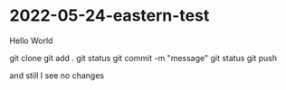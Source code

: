 # 2022-05-24-eastern-test
Hello World

git clone <url>
git add .
git status
git commit -m "message"
git status
git push

and still I see no changes
